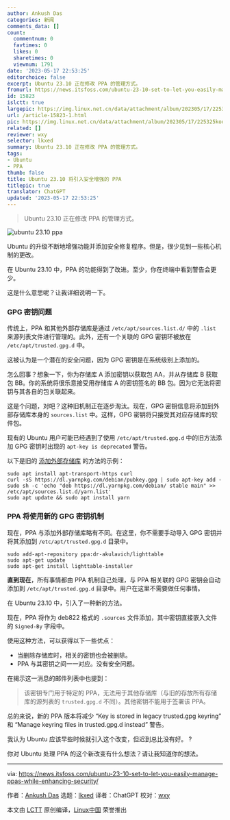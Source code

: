 ```yaml
---
author: Ankush Das
categories: 新闻
comments_data: []
count:
  commentnum: 0
  favtimes: 0
  likes: 0
  sharetimes: 0
  viewnum: 1791
date: '2023-05-17 22:53:25'
editorchoice: false
excerpt: Ubuntu 23.10 正在修改 PPA 的管理方式。
fromurl: https://news.itsfoss.com/ubuntu-23-10-set-to-let-you-easily-manage-ppas-while-enhancing-security/
id: 15823
islctt: true
largepic: https://img.linux.net.cn/data/attachment/album/202305/17/225325kooul270olzblcu4.png
url: /article-15823-1.html
pic: https://img.linux.net.cn/data/attachment/album/202305/17/225325kooul270olzblcu4.png.thumb.jpg
related: []
reviewer: wxy
selector: lkxed
summary: Ubuntu 23.10 正在修改 PPA 的管理方式。
tags:
- Ubuntu
- PPA
thumb: false
title: Ubuntu 23.10 将引入安全增强的 PPA
titlepic: true
translator: ChatGPT
updated: '2023-05-17 22:53:25'
---
```



> 
> Ubuntu 23.10 正在修改 PPA 的管理方式。
> 
> 
> 


![ubuntu 23.10 ppa](https://img.linux.net.cn/data/attachment/album/202305/17/225325kooul270olzblcu4.png)


Ubuntu 的升级不断地增强功能并添加安全修复程序。但是，很少见到一些核心机制的更改。


在 Ubuntu 23.10 中，PPA 的功能得到了改进。至少，你在终端中看到警告会更少。


这是什么意思呢？让我详细说明一下。


### GPG 密钥问题


传统上，PPA 和其他外部存储库是通过 `/etc/apt/sources.list.d/` 中的 `.list` 来源列表文件进行管理的。此外，还有一个关联的 GPG 密钥环被放在 `/etc/apt/trusted.gpg.d` 中。


这被认为是一个潜在的安全问题，因为 GPG 密钥是在系统级别上添加的。


怎么回事？想象一下，你为存储库 A 添加密钥以获取包 AA，并从存储库 B 获取包 BB。你的系统将很乐意接受用存储库 A 的密钥签名的 BB 包。因为它无法将密钥与其各自的包关联起来。


这是个问题，对吧？这种旧机制正在逐步淘汰。现在，GPG 密钥信息将添加到外部存储库本身的 `sources.list` 中。这样，GPG 密钥将只接受其对应存储库的软件包。


现有的 Ubuntu 用户可能已经遇到了使用 `/etc/apt/trusted.gpg.d` 中的旧方法添加 GPG 密钥时出现的 `apt-key is deprecated` 警告。


以下是旧的 [添加外部存储库](https://itsfoss.com/adding-external-repositories-ubuntu/?ref=news.itsfoss.com) 的方法的示例：



```
sudo apt install apt-transport-https curl
curl -sS https://dl.yarnpkg.com/debian/pubkey.gpg | sudo apt-key add -
sudo sh -c 'echo "deb https://dl.yarnpkg.com/debian/ stable main" >> /etc/apt/sources.list.d/yarn.list'
sudo apt update && sudo apt install yarn

```

### PPA 将使用新的 GPG 密钥机制


现在，PPA 与添加外部存储库略有不同。在这里，你不需要手动导入 GPG 密钥并将其添加到 `/etc/apt/trusted.gpg.d` 目录中。



```
sudo add-apt-repository ppa:dr-akulavich/lighttable
sudo apt-get update
sudo apt-get install lighttable-installer

```

**直到现在**，所有事情都由 PPA 机制自己处理，与 PPA 相关联的 GPG 密钥会自动添加到 `/etc/apt/trusted.gpg.d` 目录中。用户在这里不需要做任何事情。


在 Ubuntu 23.10 中，引入了一种新的方法。


现在，PPA 将作为 deb822 格式的 `.sources` 文件添加，其中密钥直接嵌入文件的 `Signed-By` 字段中。


使用这种方法，可以获得以下一些优点：


* 当删除存储库时，相关的密钥也会被删除。
* PPA 与其密钥之间一一对应。没有安全问题。


在揭示这一消息的邮件列表中也提到：



> 
> 该密钥专门用于特定的 PPA，无法用于其他存储库（与旧的存放所有存储库的源列表的 `trusted.gpg.d` 不同）。其他密钥不能用于签署该 PPA。
> 
> 
> 


总的来说，新的 PPA 版本将减少 “Key is stored in legacy trusted.gpg keyring” 和 “Manage keyring files in trusted.gpg.d instead” 警告。


我认为 Ubuntu 应该早些时候就引入这个改变，但迟到总比没有好。 ?


你对 Ubuntu 处理 PPA 的这个新改变有什么想法？请让我知道你的想法。




---


via: <https://news.itsfoss.com/ubuntu-23-10-set-to-let-you-easily-manage-ppas-while-enhancing-security/>


作者：[Ankush Das](https://news.itsfoss.com/author/ankush/) 选题：[lkxed](https://github.com/lkxed/) 译者：ChatGPT 校对：[wxy](https://github.com/wxy)


本文由 [LCTT](https://github.com/LCTT/TranslateProject) 原创编译，[Linux中国](https://linux.cn/) 荣誉推出
